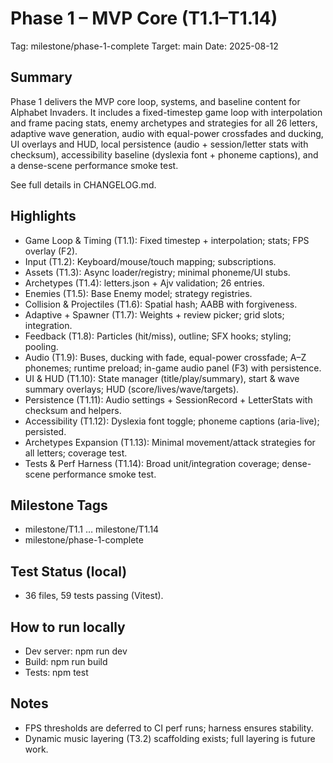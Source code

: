 # Phase 1 – MVP Core (T1.1–T1.14)

Tag: milestone/phase-1-complete
Target: main
Date: 2025-08-12

## Summary
Phase 1 delivers the MVP core loop, systems, and baseline content for Alphabet Invaders. It includes a fixed-timestep game loop with interpolation and frame pacing stats, enemy archetypes and strategies for all 26 letters, adaptive wave generation, audio with equal-power crossfades and ducking, UI overlays and HUD, local persistence (audio + session/letter stats with checksum), accessibility baseline (dyslexia font + phoneme captions), and a dense-scene performance smoke test.

See full details in CHANGELOG.md.

## Highlights
- Game Loop & Timing (T1.1): Fixed timestep + interpolation; stats; FPS overlay (F2).
- Input (T1.2): Keyboard/mouse/touch mapping; subscriptions.
- Assets (T1.3): Async loader/registry; minimal phoneme/UI stubs.
- Archetypes (T1.4): letters.json + Ajv validation; 26 entries.
- Enemies (T1.5): Base Enemy model; strategy registries.
- Collision & Projectiles (T1.6): Spatial hash; AABB with forgiveness.
- Adaptive + Spawner (T1.7): Weights + review picker; grid slots; integration.
- Feedback (T1.8): Particles (hit/miss), outline; SFX hooks; styling; pooling.
- Audio (T1.9): Buses, ducking with fade, equal-power crossfade; A–Z phonemes; runtime preload; in-game audio panel (F3) with persistence.
- UI & HUD (T1.10): State manager (title/play/summary), start & wave summary overlays; HUD (score/lives/wave/targets).
- Persistence (T1.11): Audio settings + SessionRecord + LetterStats with checksum and helpers.
- Accessibility (T1.12): Dyslexia font toggle; phoneme captions (aria-live); persisted.
- Archetypes Expansion (T1.13): Minimal movement/attack strategies for all letters; coverage test.
- Tests & Perf Harness (T1.14): Broad unit/integration coverage; dense-scene performance smoke test.

## Milestone Tags
- milestone/T1.1 … milestone/T1.14
- milestone/phase-1-complete

## Test Status (local)
- 36 files, 59 tests passing (Vitest).

## How to run locally
- Dev server: npm run dev
- Build: npm run build
- Tests: npm test

## Notes
- FPS thresholds are deferred to CI perf runs; harness ensures stability.
- Dynamic music layering (T3.2) scaffolding exists; full layering is future work.

